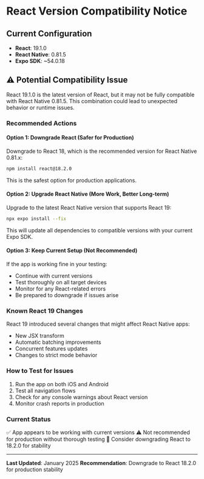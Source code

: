 # React Version Compatibility Notice

## Current Configuration

- **React**: 19.1.0
- **React Native**: 0.81.5
- **Expo SDK**: ~54.0.18

## ⚠️ Potential Compatibility Issue

React 19.1.0 is the latest version of React, but it may not be fully compatible with React Native 0.81.5. This combination could lead to unexpected behavior or runtime issues.

### Recommended Actions

#### Option 1: Downgrade React (Safer for Production)

Downgrade to React 18, which is the recommended version for React Native 0.81.x:

```bash
npm install react@18.2.0
```

This is the safest option for production applications.

#### Option 2: Upgrade React Native (More Work, Better Long-term)

Upgrade to the latest React Native version that supports React 19:

```bash
npx expo install --fix
```

This will update all dependencies to compatible versions with your current Expo SDK.

#### Option 3: Keep Current Setup (Not Recommended)

If the app is working fine in your testing:
- Continue with current versions
- Test thoroughly on all target devices
- Monitor for any React-related errors
- Be prepared to downgrade if issues arise

### Known React 19 Changes

React 19 introduced several changes that might affect React Native apps:
- New JSX transform
- Automatic batching improvements
- Concurrent features updates
- Changes to strict mode behavior

### How to Test for Issues

1. Run the app on both iOS and Android
2. Test all navigation flows
3. Check for any console warnings about React version
4. Monitor crash reports in production

### Current Status

✅ App appears to be working with current versions
⚠️ Not recommended for production without thorough testing
📝 Consider downgrading React to 18.2.0 for stability

---

**Last Updated**: January 2025
**Recommendation**: Downgrade to React 18.2.0 for production stability
